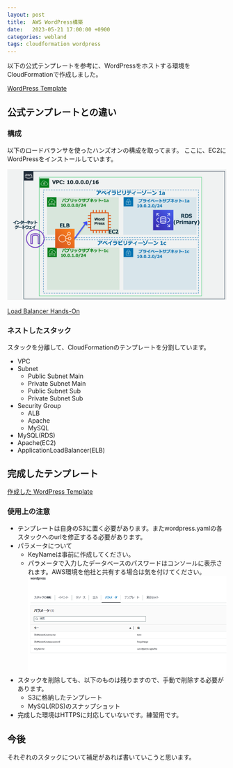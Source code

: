 ```yaml
---
layout: post
title:  AWS WordPress構築
date:   2023-05-21 17:00:00 +0900
categories: webland
tags: cloudformation wordpress
---
```


以下の公式テンプレートを参考に、WordPressをホストする環境をCloudFormationで作成しました。

[WordPress Template](https://cloudformation-templates-ap-northeast-1.s3.ap-northeast-1.amazonaws.com/WordPress_Single_Instance.template)

## 公式テンプレートとの違い

### 構成

以下のロードバランサを使ったハンズオンの構成を取ってます。
ここに、EC2にWordPressをインストールしています。

![wordpress composition](/assets/images/image-2023-05-21-wordpress-composition.png)

[Load Balancer Hands-On](https://catalog.us-east-1.prod.workshops.aws/workshops/47782ec0-8e8c-41e8-b873-9da91e822b36/ja-JP/hands-on/phase4)

### ネストしたスタック

スタックを分離して、CloudFormationのテンプレートを分割しています。

* VPC
* Subnet
  * Public Subnet Main
  * Private Subnet Main
  * Public Subnet Sub
  * Private Subnet Sub
* Security Group
  * ALB
  * Apache
  * MySQL
* MySQL(RDS)
* Apache(EC2)
* ApplicationLoadBalancer(ELB)

## 完成したテンプレート

[作成した WordPress Template](https://github.com/ohmusso/ohmusso.github.io/tree/main/assets/src/aws/cloud_formation/wordpress)

### 使用上の注意

* テンプレートは自身のS3に置く必要があります。またwordpress.yamlの各スタックへのurlを修正するる必要があります。
* パラメータについて
  * KeyNameは事前に作成してください。
  * パラメータで入力したデータベースのパスワードはコンソールに表示されます。AWS環境を他社と共有する場合は気を付けてください。
    ![wordpress composition](/assets/images/image-2023-05-21-wordpress-parameter.png)
* スタックを削除しても、以下のものは残りますので、手動で削除する必要があります。
  * S3に格納したテンプレート
  * MySQL(RDS)のスナップショット
* 完成した環境はHTTPSに対応していないです。練習用です。

## 今後

それぞれのスタックについて補足があれば書いていこうと思います。
